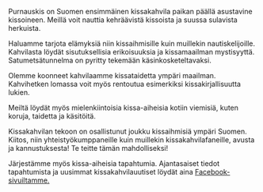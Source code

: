 Purnauskis on Suomen ensimmäinen kissakahvila paikan päällä asustavine kissoineen. Meillä voit nauttia kehräävistä kissoista ja suussa sulavista herkuista.

Haluamme tarjota elämyksiä niin kissaihmisille kuin muillekin nautiskelijoille. Kahvilasta löydät sisutuksellisia erikoisuuksia ja kissamaailman mystisyyttä. Satumetsätunnelma on pyritty tekemään käsinkosketeltavaksi.

Olemme koonneet kahvilaamme kissataidetta ympäri maailman. Kahvihetken lomassa voit myös rentoutua esimerkiksi kissakirjallisuutta lukien.

Meiltä löydät myös mielenkiintoisia kissa-aiheisia kotiin viemisiä, kuten koruja, taidetta ja käsitöitä.

Kissakahvilan tekoon on osallistunut joukku kissaihmisiä ympäri Suomen. Kiitos, niin yhteistyökumppaneille kuin muillekin kissakahvilafaneille, avusta ja kannustuksesta! Te teitte tämän mahdolliseksi!

Järjestämme myös kissa-aiheisia tapahtumia. Ajantasaiset tiedot tapahtumista ja uusimmat kissakahvilauutiset löydät aina [Facebook-sivuiltamme.](http://www.facebook.com/KissakahvilaPurnauskis)
